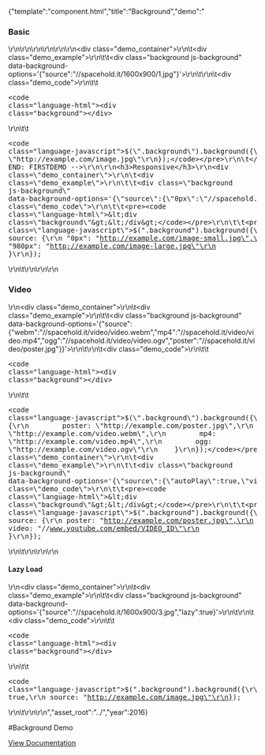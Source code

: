 {"template":"component.html","title":"Background","demo":"<h3>Basic</h3>\r\n\r\n<!-- START: FIRSTDEMO -->\r\n\r\n<style>\r\n\t.background {\r\n\t\twidth: 100%;\r\n\r\n\t\tbackground: #CFD8DC;\r\n\t\tmargin: 0 0 20px;\r\n\t\tpadding-top: 50%;\r\n\t}\r\n</style>\r\n\r\n<div class=\"demo_container\">\r\n\t<div class=\"demo_example\">\r\n\t\t<div class=\"background js-background\" data-background-options='{\"source\":\"//spacehold.it/1600x900/1.jpg\"}'></div>\r\n\t</div>\r\n\t<div class=\"demo_code\">\r\n\t\t<pre><code class=\"language-html\">&lt;div class=\"background\"&gt;&lt;/div&gt;</code></pre>\r\n\t\t<pre><code class=\"language-javascript\">$(\".background\").background({\r\n    source: \"http://example.com/image.jpg\"\r\n});</code></pre>\r\n\t</div>\r\n</div>\r\n\r\n<!-- END: FIRSTDEMO -->\r\n\r\n<h3>Responsive</h3>\r\n<div class=\"demo_container\">\r\n\t<div class=\"demo_example\">\r\n\t\t<div class=\"background js-background\" data-background-options='{\"source\":{\"0px\":\"//spacehold.it/800x450/2.jpg\",\"980px\":\"//spacehold.it/1600x900/2.jpg\"}}'></div>\r\n\t</div>\r\n\t<div class=\"demo_code\">\r\n\t\t<pre><code class=\"language-html\">&lt;div class=\"background\"&gt;&lt;/div&gt;</code></pre>\r\n\t\t<pre><code class=\"language-javascript\">$(\".background\").background({\r\n    source: {\r\n        \"0px\": \"http://example.com/image-small.jpg\",\r\n        \"980px\": \"http://example.com/image-large.jpg\"\r\n    }\r\n});</code></pre>\r\n\t</div>\r\n</div>\r\n\r\n<h3>Video</h3>\r\n<div class=\"demo_container\">\r\n\t<div class=\"demo_example\">\r\n\t\t<div class=\"background js-background\" data-background-options='{\"source\":{\"webm\":\"//spacehold.it/video/video.webm\",\"mp4\":\"//spacehold.it/video/video.mp4\",\"ogg\":\"//spacehold.it/video/video.ogv\",\"poster\":\"//spacehold.it/video/poster.jpg\"}}'></div>\r\n\t</div>\r\n\t<div class=\"demo_code\">\r\n\t\t<pre><code class=\"language-html\">&lt;div class=\"background\"&gt;&lt;/div&gt;</code></pre>\r\n\t\t<pre><code class=\"language-javascript\">$(\".background\").background({\r\n    source: {\r\n        poster: \"http://example.com/poster.jpg\",\r\n        webm: \"http://example.com/video.webm\",\r\n        mp4: \"http://example.com/video.mp4\",\r\n        ogg: \"http://example.com/video.ogv\"\r\n    }\r\n});</code></pre>\r\n\t</div>\r\n</div>\r\n\r\n<h3>YouTube</h3>\r\n<div class=\"demo_container\">\r\n\t<div class=\"demo_example\">\r\n\t\t<div class=\"background js-background\" data-background-options='{\"source\":{\"autoPlay\":true,\"video\":\"//youtu.be/LlQ8dhdSjWs\"},\"youtubeOptions\":{\"start\":60}}'></div>\r\n\t</div>\r\n\t<div class=\"demo_code\">\r\n\t\t<pre><code class=\"language-html\">&lt;div class=\"background\"&gt;&lt;/div&gt;</code></pre>\r\n\t\t<pre><code class=\"language-javascript\">$(\".background\").background({\r\n    source: {\r\n        poster: \"http://example.com/poster.jpg\",\r\n        video: \"//www.youtube.com/embed/VIDEO_ID\"\r\n    }\r\n});</code></pre>\r\n\t</div>\r\n</div>\r\n\r\n<h4>Lazy Load</h4>\r\n<div class=\"demo_container\">\r\n\t<div class=\"demo_example\">\r\n\t\t<div class=\"background js-background\" data-background-options='{\"source\":\"//spacehold.it/1600x900/3.jpg\",\"lazy\":true}'></div>\r\n\t</div>\r\n\t<div class=\"demo_code\">\r\n\t\t<pre><code class=\"language-html\">&lt;div class=\"background\"&gt;&lt;/div&gt;</code></pre>\r\n\t\t<pre><code class=\"language-javascript\">$(\".background\").background({\r\n\tlazy: true,\r\n    source: \"http://example.com/image.jpg\"\r\n});</code></pre>\r\n\t</div>\r\n</div>\r\n","asset_root":"../","year":2016}

 #Background Demo
<p class="back_link"><a href="https://formstone.it/components/background">View Documentation</a></p>